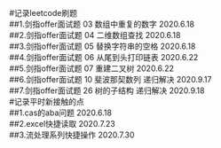 #记录leetcode刷题<br>
##1.剑指offer面试题 03 数组中重复的数字 2020.6.18<br>
##2.剑指offer面试题 04 二维数组查找 2020.6.18<br>
##3.剑指offer面试题 05 替换字符串的空格 2020.6.18<br>
##4.剑指offer面试题 06 从尾到头打印链表 2020.6.22<br>
##5.剑指offer面试题 07 重建二叉树 2020.6.22<br>
##6.剑指offer面试题 10 斐波那契数列 递归解决 2020.9.17<br>
##7.剑指offer面试题 26 树的子结构 递归解决 2020.9.18<br>
#记录平时新接触的点<br>
##1.cas的aba问题 2020.6.18<br>
##2.excel快捷读取 2020.7.23<br>
##3.流处理系列快捷操作 2020.7.30<br>

